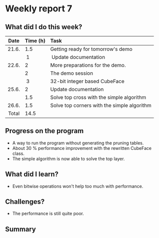 # Weekly report 7  

## What did I do this week?  
| Date  | Time (h) | Task
| :---: | :---     | :---
| 21.6. | 1.5      | Getting ready for tomorrow's demo
|       | 1        | Update documentation
| 22.6. | 2        | More preparations for the demo.
|       | 2        | The demo session
|       | 3        | 32-bit integer based CubeFace
| 25.6. | 2        | Update documentation
|       | 1.5      | Solve top cross with the simple algorithm
| 26.6. | 1.5      | Solve top corners with the simple algorithm
| Total | 14.5     |

## Progress on the program  
- A way to run the program without generating the pruning tables.  
- About 30 % performance improvement with the rewritten CubeFace class.  
- The simple algorithm is now able to solve the top layer.  

## What did I learn?  
- Even bitwise operations won't help too much with performance.  

## Challenges?  
- The performance is still quite poor.  

## Summary

